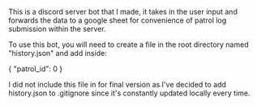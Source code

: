 This is a discord server bot that I made, it takes in the user input and forwards the data to a google sheet for convenience of patrol log submission within the server.

To use this bot, you will need to create a file in the root directory named "history.json" and add inside:

{ "patrol_id": 0 }

I did not include this file in for final version as I've decided to add history.json to .gitignore since it's constantly updated locally every time.
